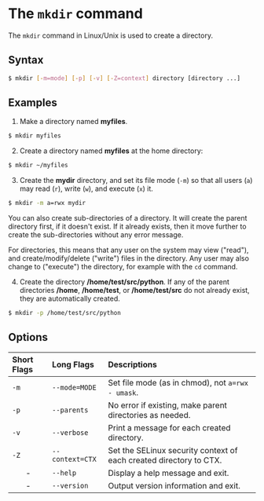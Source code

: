 # The `mkdir` command
The `mkdir` command in Linux/Unix is used to create a directory.


## Syntax
```bash
$ mkdir [-m=mode] [-p] [-v] [-Z=context] directory [directory ...]
```

## Examples
1. Make a directory named **myfiles**.
```bash
$ mkdir myfiles
```

2. Create a directory named **myfiles** at the home directory:
```bash
$ mkdir ~/myfiles
```

3. Create the **mydir** directory, and set its file mode (`-m`) so that all users (`a`) may read (`r`), write (`w`), and execute (`x`) it.
```bash
$ mkdir -m a=rwx mydir
```

You can also create sub-directories of a directory. It will create the parent directory first, if it doesn't exist. 
If it already exists, then it move further to create the sub-directories without any error message.

For directories, this means that any user on the system may view ("read"), and create/modify/delete ("write") files in the directory. Any user may also change to ("execute") the directory, for example with the `cd` command.

4. Create the directory **/home/test/src/python**. If any of the parent directories **/home**, **/home/test**, or **/home/test/src** do not already exist, they are automatically created.
```bash
$ mkdir -p /home/test/src/python
```

## Options
|**Short Flags**|**Long Flags**|**Descriptions**|
|:-|:-|:-|
|`-m`|`--mode=MODE`|Set file mode (as in chmod), not `a=rwx - umask`.|
|`-p`|`--parents`|No error if existing, make parent directories as needed.|
|`-v`|`--verbose`|Print a message for each created directory.|
|`-Z`|`--context=CTX`|Set the SELinux security context of each created directory to CTX.|
|<center>-</center>|`--help`|Display a help message and exit.|
|<center>-</center>|`--version`|Output version information and exit.|
